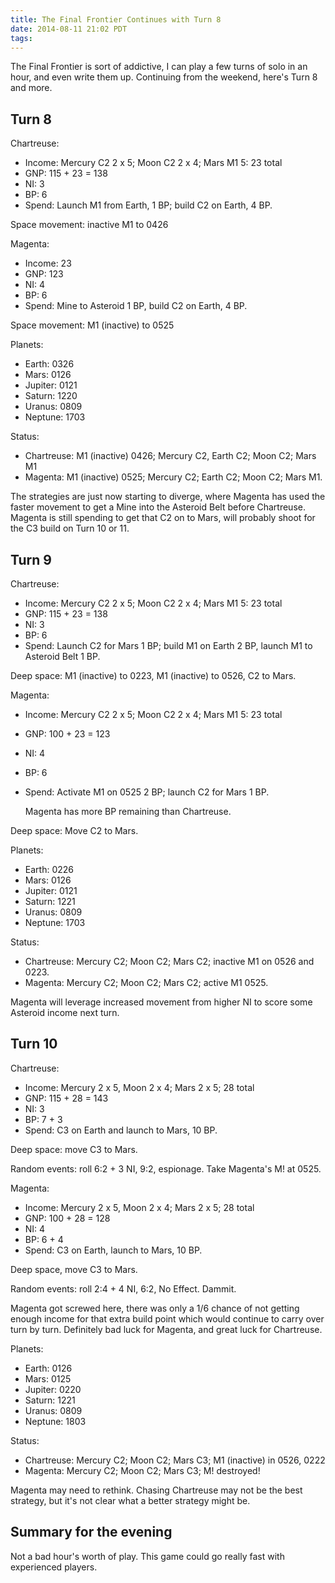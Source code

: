 ```yaml
---
title: The Final Frontier Continues with Turn 8
date: 2014-08-11 21:02 PDT
tags:
---
```


The Final Frontier is sort of addictive, I can play a few turns of
solo in an hour, and even write them up. Continuing from the weekend,
here's Turn 8 and more.

## Turn 8

Chartreuse:

* Income: Mercury C2 2 x 5; Moon C2 2 x 4; Mars M1 5: 23 total
* GNP: 115 + 23 = 138
* NI: 3
* BP: 6
* Spend: Launch M1 from Earth, 1 BP; build C2 on Earth, 4 BP.

Space movement: inactive M1 to 0426

Magenta:

* Income: 23
* GNP: 123
* NI: 4
* BP: 6
* Spend: Mine to Asteroid 1 BP, build C2 on Earth, 4 BP.

Space movement: M1 (inactive) to 0525


Planets:

* Earth: 0326
* Mars: 0126
* Jupiter: 0121
* Saturn: 1220
* Uranus: 0809
* Neptune: 1703

Status:

* Chartreuse: M1 (inactive) 0426; Mercury C2, Earth C2; Moon C2; Mars M1
* Magenta: M1 (inactive) 0525; Mercury C2; Earth C2; Moon C2; Mars M1.

The strategies are just now starting to diverge, where Magenta has used
the faster movement to get a Mine into the Asteroid Belt before
Chartreuse. Magenta is still spending to get that C2 on to Mars, will
probably shoot for the C3 build on Turn 10 or 11.

## Turn 9

Chartreuse:

* Income: Mercury C2 2 x 5; Moon C2 2 x 4; Mars M1 5: 23 total
* GNP: 115 + 23 = 138
* NI: 3
* BP: 6
* Spend: Launch C2 for Mars 1 BP; build M1 on Earth 2 BP, launch M1 to
  Asteroid Belt 1 BP.

Deep space: M1 (inactive) to 0223, M1 (inactive) to 0526, C2 to Mars.


Magenta:


* Income: Mercury C2 2 x 5; Moon C2 2 x 4; Mars M1 5: 23 total
* GNP: 100 + 23 = 123
* NI: 4
* BP: 6
* Spend: Activate M1 on 0525 2 BP; launch C2 for Mars 1 BP.

  Magenta has more BP remaining than Chartreuse.

Deep space: Move C2 to Mars.


Planets:

* Earth: 0226
* Mars: 0126
* Jupiter: 0121
* Saturn: 1221
* Uranus: 0809
* Neptune: 1703

Status:

* Chartreuse: Mercury C2; Moon C2; Mars C2; inactive M1 on 0526 and 0223.
* Magenta: Mercury C2; Moon C2; Mars C2; active M1 0525.

Magenta will leverage increased movement from higher NI to score some
Asteroid income next turn.


## Turn 10

Chartreuse:

* Income: Mercury 2 x 5, Moon 2 x 4; Mars 2 x 5; 28 total
* GNP: 115 + 28 = 143
* NI: 3
* BP: 7 + 3
* Spend: C3 on Earth and launch to Mars, 10 BP.

Deep space: move C3 to Mars.

Random events: roll 6:2 + 3 NI, 9:2, espionage. Take Magenta's
M! at 0525.


Magenta:

* Income: Mercury 2 x 5, Moon 2 x 4; Mars 2 x 5; 28 total
* GNP: 100 + 28 = 128
* NI: 4
* BP: 6 + 4
* Spend: C3 on Earth, launch to Mars, 10 BP.

Deep space, move C3 to Mars.

Random events: roll 2:4 + 4 NI, 6:2, No Effect. Dammit.

Magenta got screwed here, there was only a 1/6 chance of not
getting enough income for that extra build point which would
continue to carry over turn by turn. Definitely bad luck for
Magenta, and great luck for Chartreuse.


Planets:

* Earth: 0126
* Mars: 0125
* Jupiter: 0220
* Saturn: 1221
* Uranus: 0809
* Neptune: 1803

Status:

* Chartreuse: Mercury C2; Moon C2; Mars C3; M1 (inactive) in 0526, 0222
* Magenta: Mercury C2; Moon C2; Mars C3; M! destroyed!

Magenta may need to rethink. Chasing Chartreuse may not be the best
strategy, but it's not clear what a better strategy might be.


## Summary for the evening

Not a bad hour's worth of play. This game could go really fast with
experienced players.
